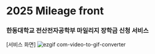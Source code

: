 # 2025 Mileage front
### 한동대학교 전산전자공학부 마일리지 장학금 신청 서비스 

[서비스 화면] 
![ezgif com-video-to-gif-converter](https://github.com/user-attachments/assets/b014ad4b-a55a-4699-a6ec-d9cf20d85462)
